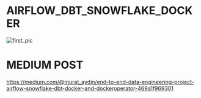 # AIRFLOW_DBT_SNOWFLAKE_DOCKER
![first_pic](https://github.com/Murataydinunimi/AIRFLOW_DBT_SNOWFLAKE_DOCKER/assets/77208654/acb84a9f-ce5e-40e1-9af3-b94846be8271)


# MEDIUM POST
https://medium.com/@murat_aydin/end-to-end-data-engineering-project-airflow-snowflake-dbt-docker-and-dockeroperator-469a1f969301
